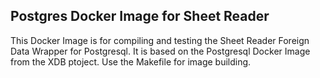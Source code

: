## Postgres Docker Image for Sheet Reader
This Docker Image is for compiling and testing the Sheet Reader Foreign Data Wrapper for Postgresql. It is based on the Postgresql Docker Image from the XDB ptoject. Use the Makefile for image building.

